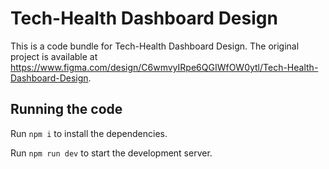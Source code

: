 
  # Tech-Health Dashboard Design

  This is a code bundle for Tech-Health Dashboard Design. The original project is available at https://www.figma.com/design/C6wmvyIRpe6QGIWfOW0ytl/Tech-Health-Dashboard-Design.

  ## Running the code

  Run `npm i` to install the dependencies.

  Run `npm run dev` to start the development server.
  